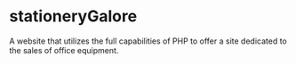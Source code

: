 # stationeryGalore
A website that utilizes the full capabilities of PHP to offer a site dedicated to the sales of office equipment.
